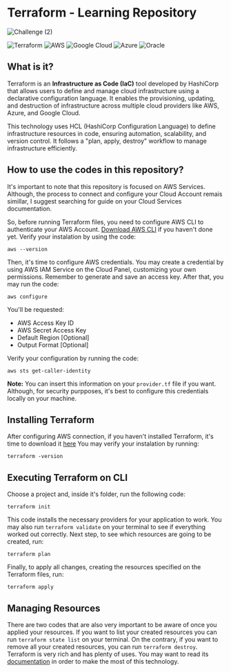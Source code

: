 # Terraform - Learning Repository
![Challenge (2)](https://github.com/user-attachments/assets/ad7e98b2-1ea4-414d-9e36-a0857715a4bf)

![Terraform](https://img.shields.io/badge/terraform-%235835CC.svg?style=for-the-badge&logo=terraform&logoColor=white) ![AWS](https://img.shields.io/badge/AWS-%23FF9900.svg?style=for-the-badge&logo=amazon-aws&logoColor=white) ![Google Cloud](https://img.shields.io/badge/GoogleCloud-%234285F4.svg?style=for-the-badge&logo=google-cloud&logoColor=white) ![Azure](https://img.shields.io/badge/azure-%230072C6.svg?style=for-the-badge&logo=microsoftazure&logoColor=white) ![Oracle](https://img.shields.io/badge/Oracle-F80000?style=for-the-badge&logo=oracle&logoColor=white) 


## What is it?
Terraform is an **Infrastructure as Code (IaC)** tool developed by HashiCorp that allows users to define and manage cloud infrastructure using a declarative configuration language. It enables the provisioning, updating, and destruction of infrastructure across multiple cloud providers like AWS, Azure, and Google Cloud. 

This technology uses HCL (HashiCorp Configuration Language) to define infrastructure resources in code, ensuring automation, scalability, and version control. It follows a "plan, apply, destroy" workflow to manage infrastructure efficiently.

## How to use the codes in this repository?
It's important to note that this repository is focused on AWS Services. Although, the process to connect and configure your Cloud Account remais simillar, I suggest searching for guide on your Cloud Services documentation.

So, before running Terraform files, you need to configure AWS CLI to authenticate your AWS Account. [Download AWS CLI](https://aws.amazon.com/pt/cli/) if you haven't done yet. Verify your instalation by using the code:

```
aws --version
```

Then, it's time to configure AWS credentials. You may create a credential by using AWS IAM Service on the Cloud Panel, customizing your own permissions. Remember to generate and save an access key. After that, you may run the code:

```
aws configure
```

You'll be requested:
- AWS Access Key ID
- AWS Secret Access Key
- Default Region [Optional]
- Output Format [Optional]

Verify your configuration by running the code:
```
aws sts get-caller-identity
```

**Note:** You can insert this information on your ```provider.tf``` file if you want. Although, for security purpposes, it's best to configure this credentials locally on your machine.

## Installing Terraform
After configuring AWS connection, if you haven't installed Terraform, it's time to download it [here](https://www.terraform.io/) You may verify your instalation by running:

```
terraform -version
```

## Executing Terraform on CLI
Choose a project and, inside it's folder, run the following code:

```
terraform init
```

This code installs the necessary providers for your application to work. You may also run ```terraform validate``` on your terminal to see if everything worked out correctly.
Next step, to see which resources are going to be created, run:

```
terraform plan
```

Finally, to apply all changes, creating the resources specified on the Terraform files, run:
```
terraform apply
```

## Managing Resources
There are two codes that are also very important to be aware of once you applied your resources. If you want to list your created resources you can run ```terraform state list``` on your terminal. On the contrary, if you want to remove all your created resources, you can run ```terraform destroy```.
Terraform is very rich and has plenty of uses. You may want to read its [documentation](https://developer.hashicorp.com/terraform?product_intent=terraform) in order to make the most of this technology.
